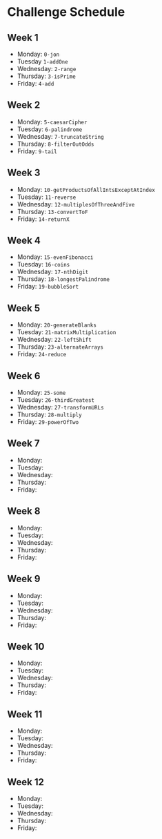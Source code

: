 # Challenge Schedule 

## Week 1

* Monday: `0-jon`
* Tuesday  `1-addOne`
* Wednesday: `2-range`
* Thursday: `3-isPrime`
* Friday: `4-add`

## Week 2

* Monday: `5-caesarCipher`
* Tuesday: `6-palindrome`
* Wednesday: `7-truncateString`
* Thursday: `8-filterOutOdds`
* Friday: `9-tail`

## Week 3

* Monday: `10-getProductsOfAllIntsExceptAtIndex`
* Tuesday: `11-reverse`
* Wednesday: `12-multiplesOfThreeAndFive`
* Thursday: `13-convertToF`
* Friday: `14-returnX`

## Week 4 

* Monday: `15-evenFibonacci`
* Tuesday: `16-coins`
* Wednesday: `17-nthDigit`
* Thursday: `18-longestPalindrome`
* Friday: `19-bubbleSort`

## Week 5

* Monday: `20-generateBlanks`
* Tuesday: `21-matrixMultiplication`
* Wednesday: `22-leftShift`
* Thursday: `23-alternateArrays`
* Friday: `24-reduce`

## Week 6

* Monday: `25-some`
* Tuesday: `26-thirdGreatest`
* Wednesday: `27-transformURLs`
* Thursday: `28-multiply`
* Friday: `29-powerOfTwo`

## Week 7

* Monday: 
* Tuesday: 
* Wednesday: 
* Thursday: 
* Friday: 

## Week 8

* Monday: 
* Tuesday: 
* Wednesday: 
* Thursday: 
* Friday: 

## Week 9

* Monday: 
* Tuesday: 
* Wednesday: 
* Thursday: 
* Friday: 

## Week 10

* Monday: 
* Tuesday: 
* Wednesday: 
* Thursday: 
* Friday: 

## Week 11

* Monday: 
* Tuesday: 
* Wednesday: 
* Thursday: 
* Friday:  

## Week 12

* Monday: 
* Tuesday: 
* Wednesday: 
* Thursday: 
* Friday: 
